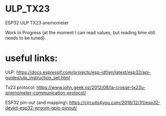 # ULP_TX23
ESP32 ULP TX23 anemometer


Work In Progress (at the moment I can read values, but reading time still needs to be tuned).

# useful links:
ULP: https://docs.espressif.com/projects/esp-idf/en/latest/esp32/api-guides/ulp_instruction_set.html

Tx23 protocol: https://www.john.geek.nz/2012/08/la-crosse-tx23u-anemometer-communication-protocol/

ESP32 pin-out (and mapping): https://circuits4you.com/2018/12/31/esp32-devkit-esp32-wroom-gpio-pinout/

